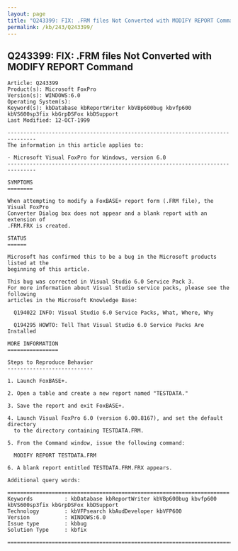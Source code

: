 ```yaml
---
layout: page
title: "Q243399: FIX: .FRM files Not Converted with MODIFY REPORT Command"
permalink: /kb/243/Q243399/
---
```


## Q243399: FIX: .FRM files Not Converted with MODIFY REPORT Command

	Article: Q243399
	Product(s): Microsoft FoxPro
	Version(s): WINDOWS:6.0
	Operating System(s): 
	Keyword(s): kbDatabase kbReportWriter kbVBp600bug kbvfp600 kbVS600sp3fix kbGrpDSFox kbDSupport
	Last Modified: 12-OCT-1999
	
	-------------------------------------------------------------------------------
	The information in this article applies to:
	
	- Microsoft Visual FoxPro for Windows, version 6.0 
	-------------------------------------------------------------------------------
	
	SYMPTOMS
	========
	
	When attempting to modify a FoxBASE+ report form (.FRM file), the Visual FoxPro
	Converter Dialog box does not appear and a blank report with an extension of
	.FRM.FRX is created.
	
	STATUS
	======
	
	Microsoft has confirmed this to be a bug in the Microsoft products listed at the
	beginning of this article.
	
	This bug was corrected in Visual Studio 6.0 Service Pack 3.
	For more information about Visual Studio service packs, please see the following
	articles in the Microsoft Knowledge Base:
	
	  Q194022 INFO: Visual Studio 6.0 Service Packs, What, Where, Why
	
	  Q194295 HOWTO: Tell That Visual Studio 6.0 Service Packs Are Installed
	
	MORE INFORMATION
	================
	
	Steps to Reproduce Behavior
	---------------------------
	
	1. Launch FoxBASE+.
	
	2. Open a table and create a new report named "TESTDATA."
	
	3. Save the report and exit FoxBASE+.
	
	4. Launch Visual FoxPro 6.0 (version 6.00.8167), and set the default directory
	  to the directory containing TESTDATA.FRM.
	
	5. From the Command window, issue the following command:
	
	  MODIFY REPORT TESTDATA.FRM
	
	6. A blank report entitled TESTDATA.FRM.FRX appears.
	
	Additional query words:
	
	======================================================================
	Keywords          : kbDatabase kbReportWriter kbVBp600bug kbvfp600 kbVS600sp3fix kbGrpDSFox kbDSupport 
	Technology        : kbVFPsearch kbAudDeveloper kbVFP600
	Version           : WINDOWS:6.0
	Issue type        : kbbug
	Solution Type     : kbfix
	
	=============================================================================
	

